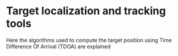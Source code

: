 # Target localization and tracking tools
Here the algorithms used to compute the target position using Time Difference Of Arrival (TDOA) are explained
